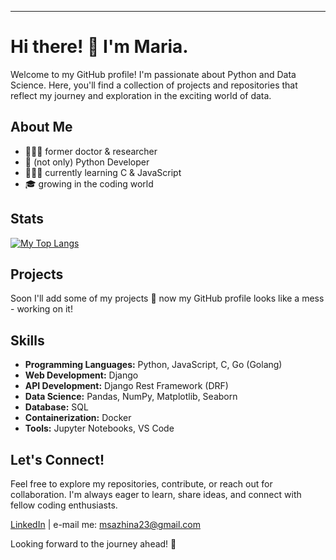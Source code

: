 ---

# Hi there! 👋 I'm Maria.

Welcome to my GitHub profile! 
I'm passionate about Python and Data Science. Here, you'll find a collection of projects and repositories that reflect my journey and exploration in the exciting world of data.

## About Me

- 👩🏻‍🔬 former doctor & researcher
- 🐍 (not only) Python Developer
- 🧚🏻‍♀️ currently learning C & JavaScript
- 🎓 growing in the coding world

## Stats
[![My Top Langs](https://github-readme-stats-marias-projects-3dbf7adc.vercel.app/api/top-langs/?username=kooken&theme=buefy&show_icons=true&layout=compact)](https://github.com/kooken/github-readme-stats)

## Projects

Soon I'll add some of my projects 💫 now my GitHub profile looks like a mess - working on it!

## Skills

- **Programming Languages:** Python, JavaScript, C, Go (Golang)
- **Web Development:** Django
- **API Development:** Django Rest Framework (DRF)
- **Data Science:** Pandas, NumPy, Matplotlib, Seaborn
- **Database:** SQL
- **Containerization:** Docker
- **Tools:** Jupyter Notebooks, VS Code

## Let's Connect!

Feel free to explore my repositories, contribute, or reach out for collaboration. I'm always eager to learn, share ideas, and connect with fellow coding enthusiasts.

[LinkedIn](https://www.linkedin.com/in/mariasazhina/) | e-mail me: msazhina23@gmail.com

Looking forward to the journey ahead! 🚀
